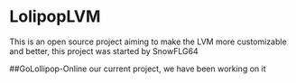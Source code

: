 # LolipopLVM
This is an open source project aiming to make the LVM more customizable and better, this project was started by SnowFLG64

##GoLollipop-Online
our current project, we have been working on it
